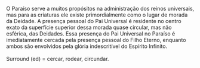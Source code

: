 ﻿O Paraíso serve a muitos propósitos na administração dos reinos universais, mas para as criaturas ele existe primordialmente como o lugar de morada da Deidade. A presença pessoal do Pai Universal é residente no centro exato da superfície superior dessa morada quase circular, mas não esférica, das Deidades. Essa presença do Pai Universal no Paraíso é imediatamente cercada pela presença pessoal do Filho Eterno, enquanto ambos são envolvidos pela glória indescritível do Espírito Infinito.<BR><BR>Surround (ed) = cercar, rodear, circundar.